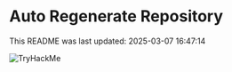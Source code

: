 # Auto Regenerate Repository

This README was last updated: 2025-03-07 16:47:14

 ![TryHackMe](https://tryhackme.com/badge/533634)